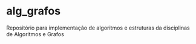 # alg_grafos
Repositório para implementação de algoritmos e estruturas da disciplinas de Algoritmos e Grafos
